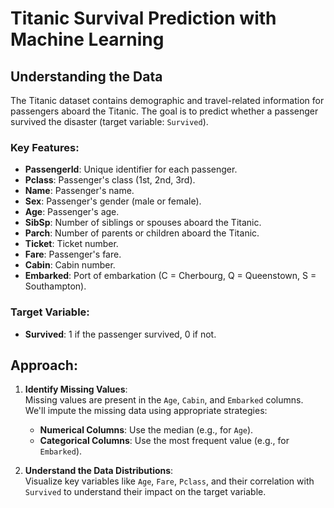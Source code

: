 # Titanic Survival Prediction with Machine Learning

## Understanding the Data
The Titanic dataset contains demographic and travel-related information for passengers aboard the Titanic. The goal is to predict whether a passenger survived the disaster (target variable: `Survived`).

### Key Features:
- **PassengerId**: Unique identifier for each passenger.
- **Pclass**: Passenger's class (1st, 2nd, 3rd).
- **Name**: Passenger's name.
- **Sex**: Passenger's gender (male or female).
- **Age**: Passenger's age.
- **SibSp**: Number of siblings or spouses aboard the Titanic.
- **Parch**: Number of parents or children aboard the Titanic.
- **Ticket**: Ticket number.
- **Fare**: Passenger's fare.
- **Cabin**: Cabin number.
- **Embarked**: Port of embarkation (C = Cherbourg, Q = Queenstown, S = Southampton).

### Target Variable:
- **Survived**: 1 if the passenger survived, 0 if not.

## Approach:
1. **Identify Missing Values**:  
   Missing values are present in the `Age`, `Cabin`, and `Embarked` columns. We'll impute the missing data using appropriate strategies:
   - **Numerical Columns**: Use the median (e.g., for `Age`).
   - **Categorical Columns**: Use the most frequent value (e.g., for `Embarked`).

2. **Understand the Data Distributions**:  
   Visualize key variables like `Age`, `Fare`, `Pclass`, and their correlation with `Survived` to understand their impact on the target variable.
